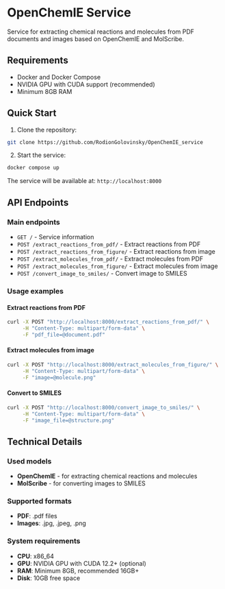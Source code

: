 # OpenChemIE Service

Service for extracting chemical reactions and molecules from PDF documents and images based on OpenChemIE and MolScribe.

## Requirements

- Docker and Docker Compose
- NVIDIA GPU with CUDA support (recommended)
- Minimum 8GB RAM

## Quick Start

1. Clone the repository:
```bash
git clone https://github.com/RodionGolovinsky/OpenChemIE_service
```

2. Start the service:
```bash
docker compose up
```

The service will be available at: `http://localhost:8000`

## API Endpoints

### Main endpoints

- `GET /` - Service information
- `POST /extract_reactions_from_pdf/` - Extract reactions from PDF
- `POST /extract_reactions_from_figure/` - Extract reactions from image
- `POST /extract_molecules_from_pdf/` - Extract molecules from PDF
- `POST /extract_molecules_from_figure/` - Extract molecules from image
- `POST /convert_image_to_smiles/` - Convert image to SMILES

### Usage examples

#### Extract reactions from PDF
```bash
curl -X POST "http://localhost:8000/extract_reactions_from_pdf/" \
     -H "Content-Type: multipart/form-data" \
     -F "pdf_file=@document.pdf"
```

#### Extract molecules from image
```bash
curl -X POST "http://localhost:8000/extract_molecules_from_figure/" \
     -H "Content-Type: multipart/form-data" \
     -F "image=@molecule.png"
```

#### Convert to SMILES
```bash
curl -X POST "http://localhost:8000/convert_image_to_smiles/" \
     -H "Content-Type: multipart/form-data" \
     -F "image_file=@structure.png"
```

## Technical Details

### Used models
- **OpenChemIE** - for extracting chemical reactions and molecules
- **MolScribe** - for converting images to SMILES

### Supported formats
- **PDF**: .pdf files
- **Images**: .jpg, .jpeg, .png

### System requirements
- **CPU**: x86_64
- **GPU**: NVIDIA GPU with CUDA 12.2+ (optional)
- **RAM**: Minimum 8GB, recommended 16GB+
- **Disk**: 10GB free space

